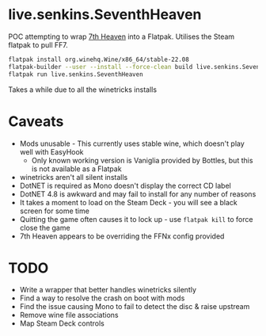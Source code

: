 # live.senkins.SeventhHeaven

POC attempting to wrap [7th Heaven](https://github.com/tsunamods-codes/7th-Heaven) into a Flatpak. Utilises the Steam flatpak to pull FF7.

```sh
flatpak install org.winehq.Wine/x86_64/stable-22.08
flatpak-builder --user --install --force-clean build live.senkins.SeventhHeaven.yml
flatpak run live.senkins.SeventhHeaven
```

Takes a while due to all the winetricks installs


# Caveats

* Mods unusable - This currently uses stable wine, which doesn't play well with EasyHook
  * Only known working version is Vaniglia provided by Bottles, but this is not available as a Flatpak
* winetricks aren't all silent installs
* DotNET is required as Mono doesn't display the correct CD label
* DotNET 4.8 is awkward and may fail to install for any number of reasons
* It takes a moment to load on the Steam Deck - you will see a black screen for some time
* Quitting the game often causes it to lock up - use `flatpak kill` to force close the game
* 7th Heaven appears to be overriding the FFNx config provided

# TODO

* Write a wrapper that better handles winetricks silently
* Find a way to resolve the crash on boot with mods
* Find the issue causing Mono to fail to detect the disc & raise upstream
* Remove wine file associations
* Map Steam Deck controls